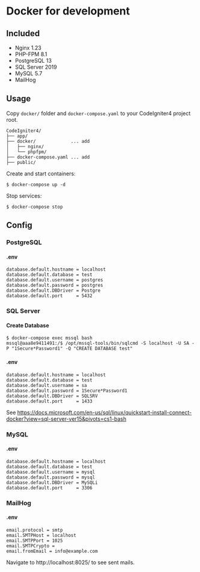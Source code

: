 # Docker for development

## Included

- Nginx 1.23
- PHP-FPM 8.1
- PostgreSQL 13
- SQL Server 2019
- MySQL 5.7
- MailHog

## Usage

Copy `docker/` folder and `docker-compose.yaml` to your CodeIgniter4 project root.

```
CodeIgniter4/
├── app/
├── docker/             ... add
│   ├── nginx/
│   └── phpfpm/
├── docker-compose.yaml ... add
├── public/
```

Create and start containers:
```
$ docker-compose up -d
```

Stop services:
```
$ docker-compose stop
```

## Config

### PostgreSQL

#### .env

```
database.default.hostname = localhost
database.default.database = test
database.default.username = postgres
database.default.password = postgres
database.default.DBDriver = Postgre
database.default.port     = 5432
```

### SQL Server

#### Create Database

```
$ docker-compose exec mssql bash
mssql@aaa8e9411491:/$ /opt/mssql-tools/bin/sqlcmd -S localhost -U SA -P "1Secure*Password1" -Q "CREATE DATABASE test"
```

#### .env

```
database.default.hostname = localhost
database.default.database = test
database.default.username = sa
database.default.password = 1Secure*Password1
database.default.DBDriver = SQLSRV
database.default.port     = 1433
```

See https://docs.microsoft.com/en-us/sql/linux/quickstart-install-connect-docker?view=sql-server-ver15&pivots=cs1-bash

### MySQL

#### .env

```
database.default.hostname = localhost
database.default.database = test
database.default.username = mysql
database.default.password = mysql
database.default.DBDriver = MySQLi
database.default.port     = 3306
```

### MailHog

#### .env

```
email.protocol = smtp
email.SMTPHost = localhost
email.SMTPPort = 1025
email.SMTPCrypto =
email.fromEmail = info@example.com
```

Navigate to http://localhost:8025/ to see sent mails.
